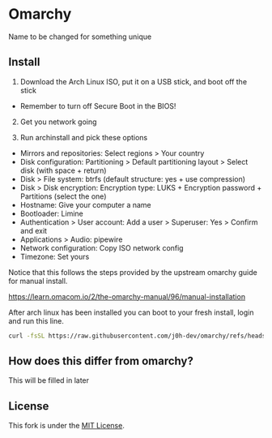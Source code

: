 # Omarchy
Name to be changed for something unique

## Install

1. Download the Arch Linux ISO, put it on a USB stick, and boot off the stick
  - Remember to turn off Secure Boot in the BIOS!

2. Get you network going

3. Run archinstall and pick these options
  - Mirrors and repositories: Select regions > Your country
  - Disk configuration: Partitioning > Default partitioning layout > Select disk (with space + return)
  - Disk > File system: btrfs (default structure: yes + use compression)
  - Disk > Disk encryption: Encryption type: LUKS + Encryption password + Partitions (select the one)
  - Hostname: Give your computer a name
  - Bootloader: Limine
  - Authentication > User account: Add a user > Superuser: Yes > Confirm and exit
  - Applications > Audio: pipewire
  - Network configuration: Copy ISO network config
  - Timezone: Set yours

Notice that this follows the steps provided by the upstream omarchy guide for manual install.


https://learn.omacom.io/2/the-omarchy-manual/96/manual-installation


After arch linux has been installed you can boot to your fresh install, login and run this line.
```sh
curl -fsSL https://raw.githubusercontent.com/j0h-dev/omarchy/refs/heads/main/boot.sh | bash
```

## How does this differ from omarchy?

This will be filled in later


## License

This fork is under the [MIT License](https://opensource.org/licenses/MIT).
